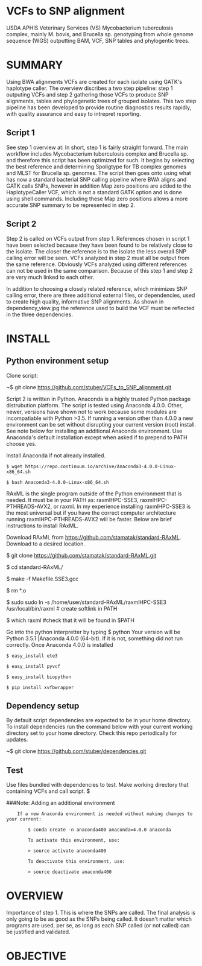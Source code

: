 VCFs to SNP alignment
=====================

USDA APHIS Veterinary Services (VS) Mycobacterium tuberculosis complex, mainly M. bovis, and Brucella sp. genotyping from whole genome sequence (WGS) outputting BAM, VCF, SNP tables and phylogentic trees. 

SUMMARY
========

Using BWA alignments VCFs are created for each isolate using GATK's haplotype caller.  The overview discribes a two step pipeline: step 1 outputing VCFs and step 2 gathering those VCFs to produce SNP alignments, tables and phylogenetic trees of grouped isolates.  This two step pipeline has been developed to provide routine diagnostics results rapidly, with quality assurance and easy to intrepret reporting.

## Script 1
See step 1 overview at:
In short, step 1 is fairly straight forward.  The main workflow includes Mycobacterium tuberculosis complex and Brucella sp. and therefore this script has been optimized for such.  It begins by selecting the best reference and determining Spoligtype for TB complex genomes and MLST for Brucella sp. genomes.  The script then goes onto using what has now a standard bacterial SNP calling pipeline where BWA aligns and GATK calls SNPs, however in addition Map zero positions are added to the HaplotypeCaller VCF, which is not a standard GATK option and is  done using shell commands.  Including these Map zero positions allows a more accurate SNP summary to be represented in step 2.

## Script 2
Step 2 is called on VCFs output from step 1.  References chosen in script 1 have been selected because they have been found to be relatively close to the isolate.  The closer the reference is to the isolate the less overall SNP calling error will be seen.  VCFs analyzed in step 2 must all be output from the same reference.  Obviously VCFs analyzed using different references can not be used in the same comparison.  Because of this step 1 and step 2 are very much linked to each other.

In addition to choosing a closely related reference, which minimizes SNP calling error, there are three additional external files, or dependencies, used to create high quality, informative SNP alignments.  As shown in dependency_view.jpg the reference used to build the VCF must be reflected in the three dependencies.

INSTALL
=======

## Python environment setup

Clone script: 


~$ git clone https://github.com/stuber/VCFs_to_SNP_alignment.git


Script 2 is written in Python.  Anaconda is a highly trusted Python package distrubution platform.  The script is tested using Anaconda 4.0.0.  Other, newer, versions have shown not to work because some modules are incompatiable with Python >3.5.  If running a version other than 4.0.0 a new environment can be set without disrupting your current version (root) install.  See note below for installing an additional Anaconda environment.  Use Anaconda's default installation except when asked if to prepend to PATH choose yes.

Install Anaconda if not already installed.

    $ wget https://repo.continuum.io/archive/Anaconda3-4.0.0-Linux-x86_64.sh
    
    $ bash Anaconda3-4.0.0-Linux-x86_64.sh
            
RAxML is the single program outside of the Python environment that is needed.  It must be in your PATH as: raxmlHPC-SSE3, raxmlHPC-PTHREADS-AVX2, or raxml.  In my experience installing raxmlHPC-SSE3 is the most universal but if you have the correct computer architecture running raxmlHPC-PTHREADS-AVX2 will be faster.  Below are brief instructions to install RAxML.

Download RAxML from https://github.com/stamatak/standard-RAxML.  Download to a desired location.

$ git clone https://github.com/stamatak/standard-RAxML.git

$ cd standard-RAxML/

$ make -f Makefile.SSE3.gcc

$ rm *.o

$ sudo sudo ln -s /home/user/standard-RAxML/raxmlHPC-SSE3 /usr/local/bin/raxml # create softlink in PATH

$ which raxml #check that it will be found in $PATH
            

Go into the python interpretter by typing $ python
Your version will be Python 3.5.1 |Anaconda 4.0.0 (64-bit).  If it is not, something did not run correctly.
Once Anaconda 4.0.0 is installed

    $ easy_install ete3 
    
    $ easy_install pyvcf 
    
    $ easy_install biopython
    
    $ pip install xvfbwrapper
    

## Dependency setup
By default script dependencies are expected to be in your home directory.  To install dependencies run the command below with your current working directory set to your home directory.  Check this repo periodically for updates.

~$ git clone https://github.com/stuber/dependencies.git

## Test
Use files bundled with dependencies to test.  Make working directory that containing VCFs and call script.
$ 

###Note:  Adding an additional environment

        If a new Anaconda environment is needed without making changes to your current:
        
            $ conda create -n anaconda400 anaconda=4.0.0 anaconda
            
            To activate this environment, use:
            
            > source activate anaconda400
            
            To deactivate this environment, use:
            
            > source deactivate anaconda400

OVERVIEW
========

Importance of step 1.  This is where the SNPs are called.  The final analysis is only going to be as good as the SNPs being called.  It doesn't matter which programs are used, per se, as long as each SNP called (or not called) can be justified and validated.

OBJECTIVE
==========

